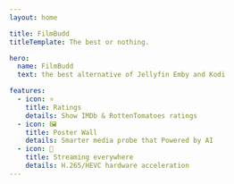 ```yaml
---
layout: home

title: FilmBudd
titleTemplate: The best or nothing.

hero:
  name: FilmBudd
  text: the best alternative of Jellyfin Emby and Kodi

features:
  - icon: ⭐
    title: Ratings
    details: Show IMDb & RottenTomatoes ratings
  - icon: 🖼️
    title: Poster Wall
    details: Smarter media probe that Powered by AI
  - icon: 🍿
    title: Streaming everywhere
    details: H.265/HEVC hardware acceleration
---
```

